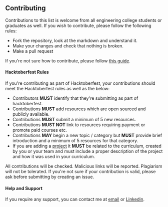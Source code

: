 ## Contributing <a name="contributing"></a>
Contributions to this list is welcome from all engineering college students or graduates as well. If you wish to contribute, please follow the following rules:

- Fork the repository, look at the markdown and understand it. 
- Make your changes and check that nothing is broken.
- Make a pull request

If you're not sure how to contribute, please follow [this guide](https://opensource.guide/how-to-contribute/).

#### Hacktoberfest Rules
If you're contributing as part of Hacktoberfest, your contributions should meet the Hacktoberfest rules as well as the below:

- Contributors **MUST** identify that they're submitting as part of hacktoberfest.
- Contributions **MUST** add resources which are open sourced and publicly available.
- Contributions **MUST** submit a minimum of 5 new resources.
- Contributions **MUST NOT** link to resources requiring payment or promote paid courses etc.
- Contributions **MAY** begin a new topic / category but **MUST** provide brief introduction and a minimum of 5 resources for that category.
- If you are adding a [project](./Projects/PROJECTS.md) it **MUST** be related to the curriculum, created by you or your team and must include a proper description of the project and how it was used in your curriculum.

All contributions will be checked. Malicious links will be reported. Plagiarism will not be tolerated. If you're not sure if your contribution is valid, please ask before submitting by creating an issue.

#### Help and Support 
If you require any support, you can contact me at [email](mailto:aaryan2134@gmail.com) or [Linkedin](https://www.linkedin.com/in/aaryan-arora-a956b8203/).